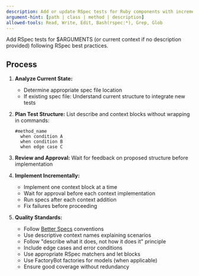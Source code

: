 ```yaml
---
description: Add or update RSpec tests for Ruby components with incremental approval workflow
argument-hint: [path | class | method | description]
allowed-tools: Read, Write, Edit, Bash(rspec:*), Grep, Glob
---
```


Add RSpec tests for $ARGUMENTS (or current context if no description provided) following RSpec best practices.

## Process

1. **Analyze Current State:**

   - Determine appropriate spec file location
   - If existing spec file: Understand current structure to integrate new tests

2. **Plan Test Structure:** List describe and context blocks without wrapping in commands:

   ```
   #method_name
     when condition A
     when condition B
     when edge case C
   ```

3. **Review and Approval:** Wait for feedback on proposed structure before implementation

4. **Implement Incrementally:**

   - Implement one context block at a time
   - Wait for approval before each context implementation
   - Run specs after each context addition
   - Fix failures before proceeding

5. **Quality Standards:**

   - Follow [Better Specs](https://www.betterspecs.org/) conventions
   - Use descriptive context names explaining scenarios
   - Follow "describe what it does, not how it does it" principle
   - Include edge cases and error conditions
   - Use appropriate RSpec matchers and let blocks
   - Use FactoryBot factories for models (when applicable)
   - Ensure good coverage without redundancy
